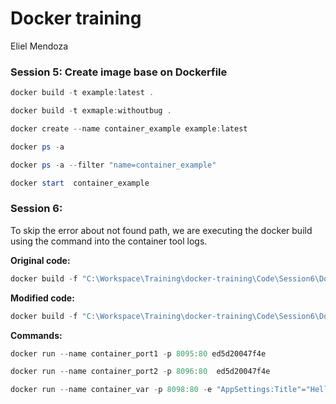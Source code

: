 

# Docker training

Eliel Mendoza

### Session 5: Create image base on Dockerfile

```powershell
docker build -t example:latest .

docker build -t exmaple:withoutbug .

docker create --name container_example example:latest

docker ps -a

docker ps -a --filter "name=container_example"

docker start  container_example


```

### Session 6: 

To skip the error about not found path, we are executing the docker build using the command into the container tool logs.

**Original code:**

```powershell
docker build -f "C:\Workspace\Training\docker-training\Code\Session6\Dockerfile" --force-rm -t session6:dev --target base  --label "com.microsoft.created-by=visual-studio" --label "com.microsoft.visual-studio.project-name=Session6" "C:\Workspace\Training\docker-training\Code" 

```
**Modified code:**

```powershell
docker build -f "C:\Workspace\Training\docker-training\Code\Session6\Dockerfile" --force-rm -t session6base "C:\Workspace\Training\docker-training\Code"

```

**Commands:**

```powershell
docker run --name container_port1 -p 8095:80 ed5d20047f4e

docker run --name container_port2 -p 8096:80  ed5d20047f4e

docker run --name container_var -p 8098:80 -e "AppSettings:Title"="Hellow from Docker Container" session6base2
```

